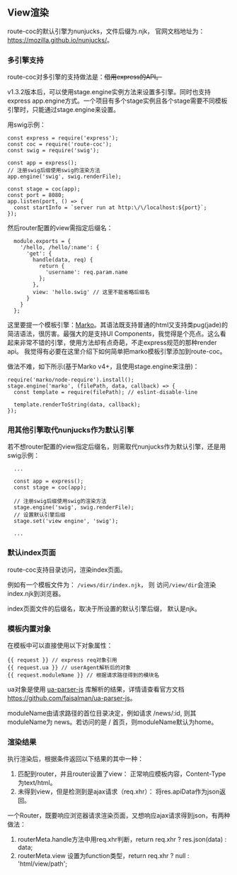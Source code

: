 ## View渲染

route-coc的默认引擎为nunjucks，文件后缀为.njk， 官网文档地址为：<https://mozilla.github.io/nunjucks/>。

### 多引擎支持

route-coc对多引擎的支持做法是：~~借用express的API。~~

v1.3.2版本后，可以使用stage.engine实例方法来设置多引擎。同时也支持express app.engine方式。一个项目有多个stage实例且各个stage需要不同模板引擎时，只能通过stage.engine来设置。

用swig示例：
  ```
  const express = require('express');
  const coc = require('route-coc');
  const swig = require('swig');

  const app = express();
  // 注册swig后缀使用swig的渲染方法
  app.engine('swig', swig.renderFile);
  
  const stage = coc(app);
  const port = 8080;
  app.listen(port, () => {
    const startInfo = `server run at http:\/\/localhost:${port}`;
  });
  ```
  
然后router配置的view需指定后缀名：
```
  module.exports = {
    '/hello, /hello/:name': {
      'get': {
        handle(data, req) {
          return {
            'username': req.param.name
          };
        },
        view: 'hello.swig' // 这里不能省略后缀名
      }
    }
  };
```

这里要提一个模板引擎：[Marko](http://markojs.com/)。其语法既支持普通的html又支持类pug(jade)的简洁语法，很厉害。最强大的是支持UI Components，我觉得是个亮点。这么看起来非常不错的引擎，使用方法却有点奇葩，不走express规范的那种render api。
我觉得有必要在这里介绍下如何简单把marko模板引擎添加到route-coc。

做法不难，如下所示(基于Marko v4+，且使用stage.engine来注册)：

```
require('marko/node-require').install();
stage.engine('marko', (filePath, data, callback) => {
  const template = require(filePath); // eslint-disable-line

  template.renderToString(data, callback);
});
```

### 用其他引擎取代nunjucks作为默认引擎

若不想router配置的view指定后缀名，则需取代nunjucks作为默认引擎，还是用swig示例：
```
  ...
 
  const app = express();
  const stage = coc(app);
  
  // 注册swig后缀使用swig的渲染方法
  stage.engine('swig', swig.renderFile);
  // 设置默认引擎后缀
  stage.set('view engine', 'swig');
  
  ...
```

### 默认index页面

route-coc支持目录访问，渲染index页面。

例如有一个模板文件为： `/views/dir/index.njk`， 则 访问`/view/dir`会渲染index.njk到浏览器。

index页面文件的后缀名，取决于所设置的默认引擎后缀， 默认是njk。

### 模板内置对象
在模板中可以直接使用以下对象属性：

```
{{ request }} // express req对象引用
{{ request.ua }} // userAgent解析后的对象
{{ request.moduleName }} // 根据请求路径得到的模块名
```

ua对象是使用 [ua-parser-js](https://github.com/faisalman/ua-parser-js) 库解析的结果，详情请查看官方文档<https://github.com/faisalman/ua-parser-js>。

moduleName由请求路径的首位目录决定，例如请求 /news/:id, 则其moduleName为 news。若访问的是 / 首页，则moduleName默认为home。

### 渲染结果

执行渲染后，根据条件返回以下结果的其中一种：

1. 匹配到router，并且router设置了view： 正常响应模板内容，Content-Type为text/html。
2. 未得到view，但是检测到是ajax请求（req.xhr）： 将res.apiData作为json返回。

一个Router，既要响应浏览器请求渲染页面，又想响应ajax请求得到json，有两种做法：

1. routerMeta.handle方法中用req.xhr判断，return req.xhr ? res.json(data) : data;
2. routerMeta.view 设置为function类型，return req.xhr ? null : 'html/view/path';